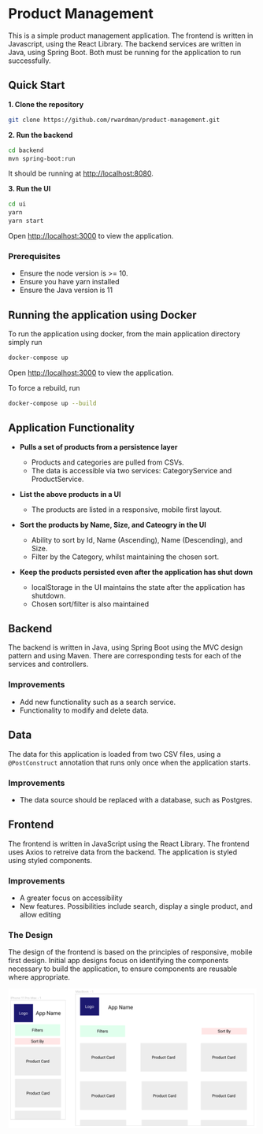 # Product Management

This is a simple product management application. The frontend is written in Javascript, using the React Library. The backend services are written in Java, using Spring Boot.
Both must be running for the application to run successfully.

## Quick Start

**1. Clone the repository**

```bash
git clone https://github.com/rwardman/product-management.git
```

**2. Run the backend**

```bash
cd backend
mvn spring-boot:run
```

It should be running at [http://localhost:8080](http://localhost:8080).

**3. Run the UI**

```bash
cd ui
yarn
yarn start
```

Open [http://localhost:3000](http://localhost:3000) to view the application.

### Prerequisites

- Ensure the node version is >= 10.
- Ensure you have yarn installed
- Ensure the Java version is 11

## Running the application using Docker

To run the application using docker, from the main application directory simply run

```bash
docker-compose up
```

Open [http://localhost:3000](http://localhost:3000) to view the application.

To force a rebuild, run

```bash
docker-compose up --build
```

## Application Functionality

- **Pulls a set of products from a persistence layer**

  - Products and categories are pulled from CSVs.
  - The data is accessible via two services: CategoryService and ProductService.

- **List the above products in a UI**

  - The products are listed in a responsive, mobile first layout.

- **Sort the products by Name, Size, and Cateogry in the UI**

  - Ability to sort by Id, Name (Ascending), Name (Descending), and Size.
  - Filter by the Category, whilst maintaining the chosen sort.

- **Keep the products persisted even after the application has shut down**
  - localStorage in the UI maintains the state after the application has shutdown.
  - Chosen sort/filter is also maintained

## Backend

The backend is written in Java, using Spring Boot using the MVC design pattern and using Maven. There are corresponding tests for each of the services and controllers.

### Improvements

- Add new functionality such as a search service.
- Functionality to modify and delete data.

## Data

The data for this application is loaded from two CSV files, using a `@PostConstruct` annotation that runs only once when the application starts.

### Improvements

- The data source should be replaced with a database, such as Postgres.

## Frontend

The frontend is written in JavaScript using the React Library. The frontend uses Axios to retreive data from the backend. The application is styled using styled components.

### Improvements

- A greater focus on accessibility
- New features. Possibilities include search, display a single product, and allow editing

### The Design

The design of the frontend is based on the principles of responsive, mobile first design. Initial app designs focus on identifying the components necessary to build the application, to ensure components are reusable where appropriate.

![App Design](./AppDesign.png)
